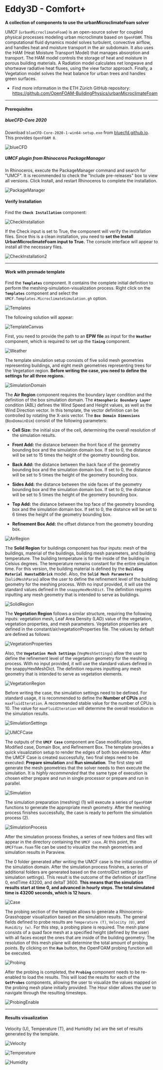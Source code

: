 # Eddy3D - Comfort+

**A collection of components to use the urbanMicroclimateFoam solver**

UMCF (`urbanMicroclimateFoam`) is an open-source solver for coupled physical processes modeling urban microclimate based on `OpenFOAM`. 
This computational fluid dynamics model solves turbulent, convective airflow, and handles heat and moisture transport in the air subdomain. 
It also uses the HAM (Heat Moisture Transport Model) that manages absorption and transport. The HAM model controls the storage of heat and 
moisture in porous building materials. A Radiation model calculates net longwave and shortwave radiative heat fluxes, using the view factor 
approach. Finally, a Vegetation model solves the heat balance for urban trees and handles green surfaces.

- Find more information in the ETH Zürich GitHub repository: <https://github.com/OpenFOAM-BuildingPhysics/urbanMicroclimateFoam>

---

#### Prerequisites

##### blueCFD-Core 2020

Download `blueCFD-Core-2020-1-win64-setup.exe` from [bluecfd.github.io](https://bluecfd.github.io/Core/Downloads/#bluecfd-core-2020-1). This provides `OpenFOAM 8`.

![blueCFD](./images/outdoor+tutorial/bluecfd.png)

##### UMCF plugin from Rhinoceros PackageManager

In Rhinoceros, execute the PackageManager command and search for "UMCF". It is recommended to check the "Include pre-releases" box to view all versions. Click Install, and restart Rhinoceros to complete the installation.

![PackageManager](./images/outdoor+tutorial/umcfpackagemanager.png)

#### Verify Installation

Find the **`Check Installation`** component:

![CheckInstallation](./images/outdoor+tutorial/checkinstallation.png)

If the Check input is set to True, the component will verify the installation files. Since this is a clean installation, you need to **set the Install UrbanMicroclimateFoam input to True.** The console interface will appear to install all the necessary files.

![CheckInstallation2](./images/outdoor+tutorial/checkinstallation2.png)

---

#### Work with premade template

Find the **`Templates`** component. It contains the complete initial definition to perform the meshing-simulation-visualization process. Right click on the **`Templates`** component and select the `UMCF.Templates.MicroclimateSimulation.gh` option.

![Templates](./images/outdoor+tutorial/templates.png)

The following solution will appear:

![TemplateCanvas](./images/outdoor+tutorial/templatecanvas.png)

First, you need to provide the path to an **EPW file** as input for the **`Weather`** component, which is required to set up the **`Timing`** component.

![Weather](./images/outdoor+tutorial/weather.png)

The template simulation setup consists of five solid mesh geometries representing buildings, and eight mesh geometries representing trees for the Vegetation region.  **Before writing the case, you need to define the settings for all three regions.**

![SimulationDomain](./images/outdoor+tutorial/simulationdomaintemplate.png)

The **Air Region** component requires the boundary layer condition and the definition of the box simulation domain. The **`Atmospheric Boundary Layer`** condition (ABL) defines the Wind Speed and Height values, as well as the Wind Direction vector. In this template, the vector definition can be controlled by rotating the X-axis vector. The **`Box Domain Dimensions`** (`BoxDomainDim`) consist of the following parameters:

-   **Cell Size:** the initial size of the cell, determining the overall resolution of the simulation results.

-   **Front Add:** the distance between the front face of the geometry bounding box and the simulation domain box. If set to 0, the distance will be set to 15 times the height of the geometry bounding box.

-   **Back Add:** the distance between the back face of the geometry bounding box and the simulation domain box. If set to 0, the distance will be set to 5 times the height of the geometry bounding box.

-   **Sides Add:** the distance between the side faces of the geometry bounding box and the simulation domain box. If set to 0, the distance will be set to 5 times the height of the geometry bounding box.

-   **Top Add:** the distance between the top face of the geometry bounding box and the simulation domain box. If set to 0, the distance will be set to 6 times the height of the geometry bounding box.

-   **Refinement Box Add:** the offset distance from the geometry bounding box. 

![AirRegion](./images/outdoor+tutorial/airregion.png)

The **Solid Region** for buildings component has four inputs: mesh of the buildings, material of the buildings, building mesh parameters, and building temperature. The building temperature is for the inside of the building in Celsius degrees. The temperature remains constant for the entire simulation time. For this version, the building material is defined by the **`Building Material Hamstad5Brick`** model. Also, the **`Solid Mesh Parameters`** (`SolidMeshParas`) allow the user to define the refinement level of the building geometry for the meshing process. With no input provided, it will use the standard values defined in the `snappyHexMeshDict`. The definition requires inputting any mesh geometry that is intended to serve as buildings.

![SolidRegion](./images/outdoor+tutorial/solidregion.png)

The **Vegetation Region** follows a similar structure, requiring the following inputs: vegetation mesh, Leaf Area Density (LAD) value of the vegetation, vegetation properties, and mesh parameters. Vegetation properties are defined in the constant/air/vegetationProperties file. The values by default are defined as follows:

![VegetationProperties](./images/outdoor+tutorial/vegprop.png)

Also, the **`Vegetation Mesh Settings`** (`VegMeshSettings`) allow the user to define the refinement level of the vegetation geometry for the meshing process. With no input provided, it will use the standard values defined in the snappyHexMeshDict. The definition requires inputting any mesh geometry that is intended to serve as vegetation elements.

![VegetationRegion](./images/outdoor+tutorial/vegregion.png)

Before writing the case, the simulation settings need to be defined. For standard usage, it is recommended to define the **Number of CPUs** and `maxFluidIteration`. A recommended stable value for the number of CPUs is 10. The value for `maxFluidIteration` will determine the overall resolution in the simulation results.

![SimulationSettings](./images/outdoor+tutorial/simsettings.png)

![UMCFCase](./images/outdoor+tutorial/umcfcase.png)

The outputs of the **`UMCF Case`** component are Case modification logs, Modified case, Domain Box, and Refinement Box. The template provides a quick visualization setup to render the edges of both box elements. After the UMCF Case is created successfully, two final steps need to be executed: **Prepare simulation** and **Run simulation**. The first step will generate the mesh geometries that the solver needs to then execute the simulation. It is *highly recommended* that the same type of execution is chosen either prepare and run in single processor or prepare and run in parallel.

![Simulation](./images/outdoor+tutorial/simulation.png)

The simulation preparation (meshing) (1) will execute a series of `OpenFOAM` functions to generate the appropriate mesh geometry. After the meshing process finishes successfully, the case is ready to perform the simulation process (2).

![SimulationProcess](./images/outdoor+tutorial/simprocess.png)

After the simulation process finishes, a series of new folders and files will appear in the directory containing the `UMCF case`. At this point, the `UMCFfoam.foam` file can be used to visualize the mesh geometries and simulation results in Paraview.

The 0 folder generated after writing the UMCF case is the initial condition of the simulation domain. After the simulation process finishes, a series of additional folders are generated based on the controlDict settings (or simulation settings). This result is the outcome of the definition of startTime 0, endTime 43200, and deltaT 3600. **This means that the simulation results start at time 0, and advanced in hourly steps. The total simulated time is 43200 seconds, which is 12 hours.**

![Case](./images/outdoor+tutorial/case.png)

The probing section of the template allows to generate a Rhinoceros-Grasshopper visualization based on the simulation results. The general fields defined to probe results are `Temperature (T)`, `Velocity (U)`, and `Humidity (w)`. For this step, a probing plane is required. The mesh plane consists of a quad face mesh at a specified height (defined by the user) with all faces except the ones that are inside of the building geometry. The resolution of this mesh plane will determine the total amount of probing points. By clicking on the **`Run`** button, the OpenFOAM probing function will be executed.

![Probing](./images/outdoor+tutorial/probing.png)

After the probing is completed, the **`Probing`** component needs to be re-enabled to load the results. This will load the results for each of the **`GetProbes`** components, allowing the user to visualize the values mapped on the probing mesh plane initially provided. The Hour slider allows the user to navigate through the resulting timesteps.

![ProbingEnable](./images/outdoor+tutorial/probingenable.png)

---

#### Results visualization

Velocity (U), Temperature (T), and Humidity (w) are the set of results generated by the template.

![Velocity](./images/outdoor+tutorial/velocity.png)

![Temperature](./images/outdoor+tutorial/temperature.png)

![Humidity](./images/outdoor+tutorial/humidity.png)

